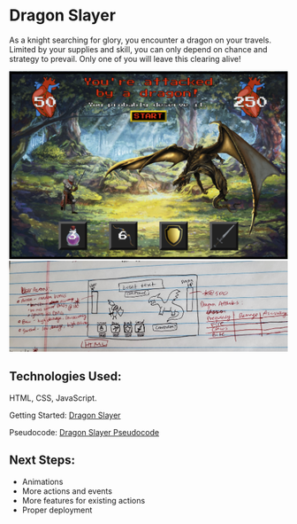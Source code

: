 # Dragon Slayer
As a knight searching for glory, you encounter a dragon on your travels. Limited by your supplies and skill, you can only depend on chance and strategy to prevail. Only one of you will leave this clearing alive!

![Final Game](/final_screenshot.png)
![Wireframe](/wireframe.jpg)

## Technologies Used:
HTML, CSS, JavaScript.

Getting Started: [Dragon Slayer](https://n8dizonmustard.github.io/project_dragon/)

Pseudocode: [Dragon Slayer Pseudocode](https://docs.google.com/document/d/1v-Ft3paYzdJFV_5RdKQqH_bIKOf-1kIkOiO2EHogJmQ/edit?usp=sharing)

## Next Steps:
* Animations
* More actions and events
* More features for existing actions
* Proper deployment